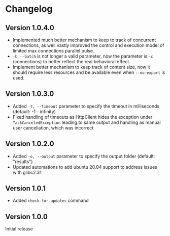 # Changelog

## Version 1.0.4.0

- Implemented much better mechanism to keep to track of concurrent connections, as well vastly improved the control and execution model of limited max connections parallel pulse.
- `-b`, `--batch` is not longer a valid parameter, now the parameter is `-c` (connections) to better reflect the real behavioral effect.
- Implement better mechanism to keep track of content size, now it should require less resources and be available even when `--no-export` is used.

## Version 1.0.3.0

- Added `-t, --timeout` parameter to specify the timeout in milliseconds (default: -1 - infinity)
- Fixed handling of timeouts as HttpClient hides the exception under `TaskCanceledException` leading to same output and handling as manual user cancellation, which was incorrect

## Version 1.0.2.0

- Added `-o, --output` parameter to specify the output folder (default: "results")
- Updated automations to add ubuntu 20.04 support to address issues with glibc2.31

## Version 1.0.1

- Added `check-for-updates` command

## Version 1.0.0

Initial release
